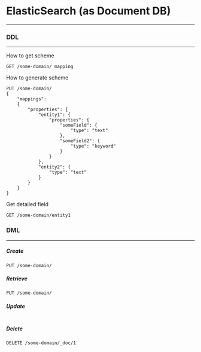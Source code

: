# ElasticSearch (as Document  DB)

---



### DDL

---



How to get scheme

```http
GET /some-domain/_mapping
```



How to generate scheme

```http
PUT /some-domain/
{
	"mappings":
	{
		"properties": {
			"entity1": {
				"properties": {
					"someField": {
						"type": "text"
					},
					"someField2": {
						"type": "keyword"
					}
				}
			},
			"entity2": {
				"type": "text"
			}
		}
	}
}
```



Get detailed field

```http
GET /some-domain/entity1
```



### DML

---



##### Create

```http
PUT /some-domain/
```



##### Retrieve

```
PUT /some-domain/
```



##### Update

```

```



##### Delete

```http
DELETE /some-domain/_doc/1
```

